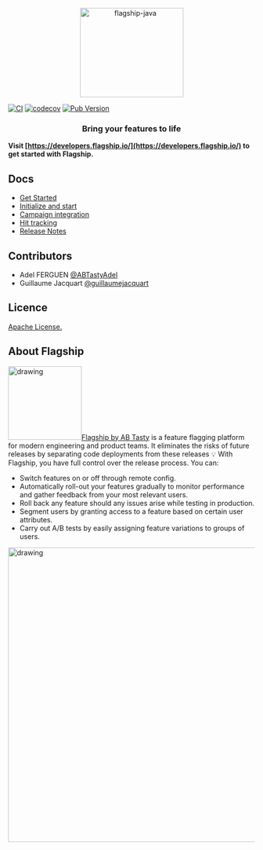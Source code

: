 <p align="center">

<img  src="https://mk0abtastybwtpirqi5t.kinstacdn.com/wp-content/uploads/picture-solutions-persona-product-flagship.jpg"  width="211"  height="182"  alt="flagship-java"  />

</p>

[![CI](https://github.com/flagship-io/flagship-flutter-sdk/actions/workflows/ci.yml/badge.svg?branch=main)](https://github.com/flagship-io/flagship-flutter-sdk/actions/workflows/ci.yml)
[![codecov](https://codecov.io/gh/flagship-io/flagship-flutter-sdk/branch/main/graph/badge.svg?token=JXtwVuCj3s)](https://codecov.io/gh/flagship-io/flagship-flutter-sdk)
[![Pub Version](https://img.shields.io/pub/v/flagship)](https://pub.dev/packages/flagship)

<h3 align="center">Bring your features to life</h3>

**Visit [https://developers.flagship.io/](https://developers.flagship.io/) to get started with Flagship.**

## Docs

- [Get Started](https://docs.developers.flagship.io/docs/flutter-v12x#getting-started)
- [Initialize and start](https://docs.developers.flagship.io/docs/flutter-v12x#initialization)
- [Campaign integration](https://docs.developers.flagship.io/docs/flutter-v12x#managing-visitor-campaigns)
- [Hit tracking](https://docs.developers.flagship.io/docs/flutter-v12x#hit-tracking)
- [Release Notes](https://docs.developers.flagship.io/docs/flutter-sdk)

## Contributors
 - Adel FERGUEN [@ABTastyAdel](https://github.com/ABTastyAdel)
 - Guillaume Jacquart [@guillaumejacquart](https://github.com/guillaumejacquart)

## Licence

[Apache License.](https://github.com/flagship-io/flagship-java/blob/master/LICENSE)


## About Flagship
​
<img src="https://www.flagship.io/wp-content/uploads/Flagship-horizontal-black-wake-AB.png" alt="drawing" width="150"/>
​
[Flagship by AB Tasty](https://www.flagship.io/) is a feature flagging platform for modern engineering and product teams. It eliminates the risks of future releases by separating code deployments from these releases :bulb: With Flagship, you have full control over the release process. You can:
​
- Switch features on or off through remote config.
- Automatically roll-out your features gradually to monitor performance and gather feedback from your most relevant users.
- Roll back any feature should any issues arise while testing in production.
- Segment users by granting access to a feature based on certain user attributes.
- Carry out A/B tests by easily assigning feature variations to groups of users.
​
<img src="https://www.flagship.io/wp-content/uploads/demo-setup.png" alt="drawing" width="600"/>
